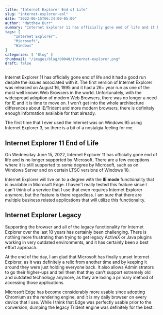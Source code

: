 ```yaml
---
title: "Internet Explorer End of Life"
slug: "internet-explorer-eol"
date: "2022-06-15T06:34:00-05:00"
author: "Matthew Burr"
summary: "Internet Explorer 11 has officially gone end of life and it had a good run despite the issues associated with it. The first version of Internet Explorer was released on August 16, 1995 and it had a 26+ year run as one of the most well known Web Browsers in the world. Unfortunately, with the widespread adoption of modern Web Browsers, there was no longer a need for IE and it is time to move on."
tags: [
    "Internet Explorer",
    "Microsoft",
    "Windows"
]
categories: [ "Blog" ]
thumbnail: "/images/blog/00048/internet-explorer.png"
draft: false
---
```


Internet Explorer 11 has officially gone end of life and it had a good run despite the issues associated with it. The first version of Internet Explorer was released on August 16, 1995 and it had a 26+ year run as one of the most well known Web Browsers in the world. Unfortunately, with the widespread adoption of modern Web Browsers, there was no longer a need for IE and it is time to move on. I won't get into the whole architecture differences about IE/Trident and more modern browsers, there is definitely enough information available for that already.

The first time that I ever used the Internet was on Windows 95 using Internet Explorer 3, so there is a bit of a nostalgia feeling for me.

## Internet Explorer 11 End of Life ##

On Wednesday June 15, 2022, Internet Explorer 11 has officially gone end of life and is no longer supported by Microsoft. There are a few exceptions where it is still supported to some degree by Microsoft, such as on Windows Server and on certain LTSC versions of Windows 10.

Internet Explorer will live on to a degree with the **IE mode** functionality that is available in Microsoft Edge. I haven't really tested this feature since I can't think of a service that I use that even requires Internet Explorer anymore, but the feature is there regardless. I am sure that there are multiple business related applications that will utilize this functionality.

## Internet Explorer Legacy ##

Supporting the browser and all of the legacy functionality for Internet Explorer over the last 10 years has certainly been challenging. There is nothing more frustrating than trying to get legacy ActiveX or Java plugins working in very outdated environments, and it has certainly been a best effort approach. 

At the end of the day, I am glad that Microsoft has finally sunset Internet Explorer, as it was definitely a relic from another time and by keeping it around they were just holding everyone back. It also allows Administrators to go their higher-ups and tell them that they can't support extremely old and outdated technology anymore, as they are losing a primary method of accessing those applications.

Microsoft Edge has become considerably more usable since adopting Chromium as the rendering engine, and it is my daily browser on every device that I use. While I think that Edge was perfectly usable prior to the conversion, dumping the legacy Trident engine was definitely for the best.
